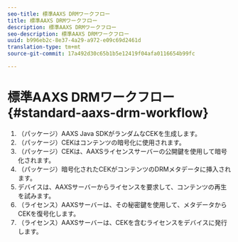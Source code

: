 ```yaml
---
seo-title: 標準AAXS DRMワークフロー
title: 標準AAXS DRMワークフロー
description: 標準AAXS DRMワークフロー
seo-description: 標準AAXS DRMワークフロー
uuid: b996eb2c-8e37-4a29-a972-e09c69d2461d
translation-type: tm+mt
source-git-commit: 17a492d30c65b1b5e12419f04afa0116654b99fc

---
```



# 標準AAXS DRMワークフロー{#standard-aaxs-drm-workflow}

1. （パッケージ）AAXS Java SDKがランダムなCEKを生成します。
1. （パッケージ）CEKはコンテンツの暗号化に使用されます。
1. （パッケージ）CEKは、AAXSライセンスサーバーの公開鍵を使用して暗号化されます。
1. （パッケージ）暗号化されたCEKがコンテンツのDRMメタデータに挿入されます。
1. デバイスは、AAXSサーバーからライセンスを要求して、コンテンツの再生を試みます。
1. （ライセンス）AAXSサーバーは、その秘密鍵を使用して、メタデータからCEKを復号化します。
1. （ライセンス）AAXSサーバーは、CEKを含むライセンスをデバイスに発行します。
